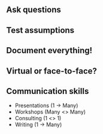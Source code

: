## Ask questions


## Test assumptions


## Document everything!


## Virtual or face-to-face?


## Communication skills

- Presentations (1 -> Many)
- Workshops (Many <> Many)
- Consulting (1 <> 1)
- Writing (1 -> Many)


